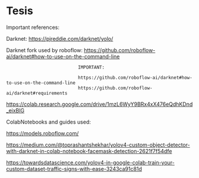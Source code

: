 # Tesis


Important references:

Darknet: https://pjreddie.com/darknet/yolo/

Darknet fork used by roboflow: https://github.com/roboflow-ai/darknet#how-to-use-on-the-command-line


                               IMPORTANT: 
                               
                               https://github.com/roboflow-ai/darknet#how-to-use-on-the-command-line
                               https://github.com/roboflow-ai/darknet#requirements
                               
                               
https://colab.research.google.com/drive/1mzL6WyY9BRx4xX476eQdhKDnd_eixBlG

ColabNotebooks and guides used:

https://models.roboflow.com/

https://medium.com/@toprashantshekhar/yolov4-custom-object-detector-with-darknet-in-colab-notebook-facemask-detection-2621f7f54dfe

https://towardsdatascience.com/yolov4-in-google-colab-train-your-custom-dataset-traffic-signs-with-ease-3243ca91c81d
